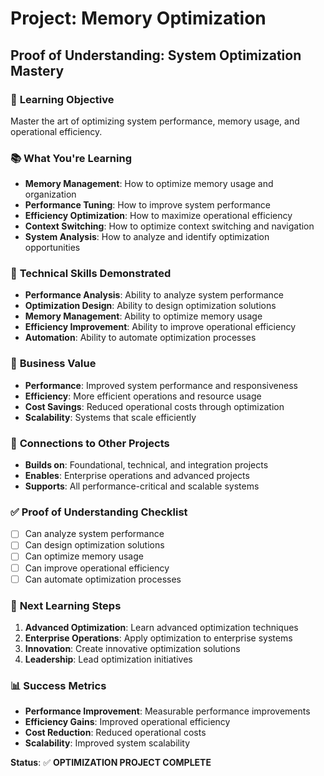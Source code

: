 # Project: Memory Optimization
## Proof of Understanding: System Optimization Mastery

### 🎯 **Learning Objective**
Master the art of optimizing system performance, memory usage, and operational efficiency.

### 📚 **What You're Learning**
- **Memory Management**: How to optimize memory usage and organization
- **Performance Tuning**: How to improve system performance
- **Efficiency Optimization**: How to maximize operational efficiency
- **Context Switching**: How to optimize context switching and navigation
- **System Analysis**: How to analyze and identify optimization opportunities

### 🔧 **Technical Skills Demonstrated**
- **Performance Analysis**: Ability to analyze system performance
- **Optimization Design**: Ability to design optimization solutions
- **Memory Management**: Ability to optimize memory usage
- **Efficiency Improvement**: Ability to improve operational efficiency
- **Automation**: Ability to automate optimization processes

### 💼 **Business Value**
- **Performance**: Improved system performance and responsiveness
- **Efficiency**: More efficient operations and resource usage
- **Cost Savings**: Reduced operational costs through optimization
- **Scalability**: Systems that scale efficiently

### 🔗 **Connections to Other Projects**
- **Builds on**: Foundational, technical, and integration projects
- **Enables**: Enterprise operations and advanced projects
- **Supports**: All performance-critical and scalable systems

### ✅ **Proof of Understanding Checklist**
- [ ] Can analyze system performance
- [ ] Can design optimization solutions
- [ ] Can optimize memory usage
- [ ] Can improve operational efficiency
- [ ] Can automate optimization processes

### 🎯 **Next Learning Steps**
1. **Advanced Optimization**: Learn advanced optimization techniques
2. **Enterprise Operations**: Apply optimization to enterprise systems
3. **Innovation**: Create innovative optimization solutions
4. **Leadership**: Lead optimization initiatives

### 📊 **Success Metrics**
- **Performance Improvement**: Measurable performance improvements
- **Efficiency Gains**: Improved operational efficiency
- **Cost Reduction**: Reduced operational costs
- **Scalability**: Improved system scalability

**Status**: ✅ **OPTIMIZATION PROJECT COMPLETE**
